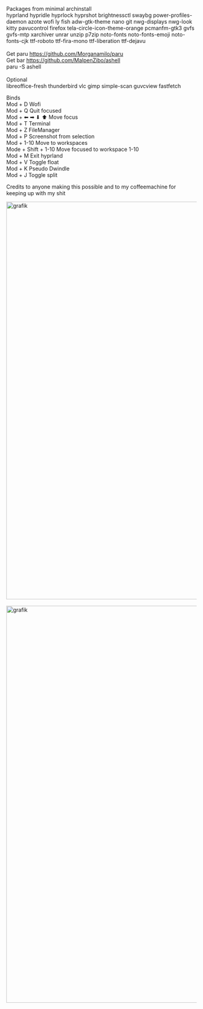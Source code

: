 Packages from minimal archinstall 
<br/>
hyprland hypridle hyprlock hyprshot brightnessctl swaybg power-profiles-daemon azote wofi ly fish adw-gtk-theme nano git nwg-displays nwg-look kitty pavucontrol firefox tela-circle-icon-theme-orange pcmanfm-gtk3 gvfs gvfs-mtp xarchiver unrar unzip p7zip noto-fonts noto-fonts-emoji noto-fonts-cjk ttf-roboto ttf-fira-mono ttf-liberation ttf-dejavu 
<br/>
<br/>
Get paru https://github.com/Morganamilo/paru <br/>
Get bar https://github.com/MalpenZibo/ashell <br/>
paru -S ashell
<br/>
<br/>
Optional
<br/>
libreoffice-fresh thunderbird vlc gimp simple-scan guvcview fastfetch
<br/>

Binds
<br/>
Mod + D Wofi
<br/>
Mod + Q Quit focused
<br/>
Mod + ⬅ ➡  ⬇ ⬆  Move focus
<br/>
Mod + T Terminal
<br/>
Mod + Z FileManager
<br/>
Mod + P Screenshot from selection
<br/>
Mod + 1-10 Move to workspaces
<br/>
Mode + Shift + 1-10 Move focused to workspace 1-10
<br/>
Mod + M Exit hyprland
<br/>
Mod + V Toggle float
<br/>
Mod + K Pseudo Dwindle
<br/>
Mod + J Toggle split

Credits to anyone making this possible and to my coffeemachine for keeping up with my shit

<img width="1680" height="1050" alt="grafik" src="https://github.com/user-attachments/assets/d4d39e7e-09c8-40dc-8eae-440d4b38cf42" />
<br/><br/>
<img width="1680" height="1048" alt="grafik" src="https://github.com/user-attachments/assets/7f682f66-c6bb-4b90-86e4-3fa2e7737c89" />
